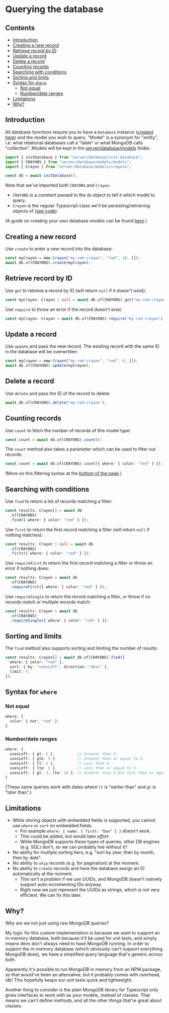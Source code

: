 # Querying the database <!-- omit in toc -->

<!-- Table of contents created using "Markdown All in One" VSCode extension. -->
<!-- Command palette: "> Markdown All in One: Update Table of Contents" -->

## Contents <!-- omit in toc -->

- [Introduction](#introduction)
- [Creating a new record](#creating-a-new-record)
- [Retrieve record by ID](#retrieve-record-by-id)
- [Update a record](#update-a-record)
- [Delete a record](#delete-a-record)
- [Counting records](#counting-records)
- [Searching with conditions](#searching-with-conditions)
- [Sorting and limits](#sorting-and-limits)
- [Syntax for `where`](#syntax-for-where)
  - [Not equal](#not-equal)
  - [Number/date ranges](#numberdate-ranges)
- [Limitations](#limitations)
- [Why?](#why)

## Introduction

All database functions require you to have a `Database` instance ([created here](/server/database/init-database.ts)) and the model you wish to query. "Model" is a synonym for "entity", i.e. what relational databases call a "table" or what MongoDB calls "collection". Models will be kept in the [server/database/models](/server/database/models/models.ts) folder.

```ts
import { initDatabase } from "server/database/init-database";
import { CRAYONS } from "server/database/models/models";
import { Crayon } from "server/database/models/crayons";

const db = await initDatabase();
```

Note that we've imported both `CRAYONS` and `Crayon`.

- `CRAYONS` is a constant passed to the `db` object to tell it which model to query.
- `Crayon` is the regular Typescript class we'll be persisting/retrieving objects of ([see code](https://github.com/dan-schel/train-disruptions/blob/d16606c137e4e5e0da660ce7349ffd622b2231b2/server/database/models/crayons.ts)).

(A guide on creating your own database models can be found [here](/docs/database/creating-a-new-database-model.md).)

## Creating a new record

Use `create` to enter a new record into the database:

```ts
const myCrayon = new Crayon("my-red-crayon", "red", 10, []);
await db.of(CRAYONS).create(myCrayon);
```

## Retrieve record by ID

Use `get` to retrieve a record by ID (will return `null` if it doesn't exist):

```ts
const myCrayon: Crayon | null = await db.of(CRAYONS).get("my-red-crayon");
```

Use `require` to throw an error if the record doesn't exist:

```ts
const myCrayon: Crayon = await db.of(CRAYONS).require("my-red-crayon");
```

## Update a record

Use `update` and pass the new record. The existing record with the same ID in the database will be overwritten:

```ts
const myCrayon = new Crayon("my-red-crayon", "red", 8, []);
await db.of(CRAYONS).update(myCrayon);
```

## Delete a record

Use `delete` and pass the ID of the record to delete:

```ts
await db.of(CRAYONS).delete("my-red-crayon");
```

## Counting records

Use `count` to fetch the number of records of this model type:

```ts
const count = await db.of(CRAYONS).count();
```

The `count` method also takes a parameter which can be used to filter out records:

```ts
const count = await db.of(CRAYONS).count({ where: { color: "red" } });
```

(More on this filtering syntax at the [bottom of the page](#syntax-for-where).)

## Searching with conditions

Use `find` to return a list of records matching a filter:

```ts
const results: Crayon[] = await db
  .of(CRAYONS)
  .find({ where: { color: "red" } });
```

Use `first` to return the first record matching a filter (will return `null` if nothing matches):

```ts
const results: Crayon | null = await db
  .of(CRAYONS)
  .first({ where: { color: "red" } });
```

Use `requireFirst` to return the first record matching a filter or throw an error if nothing does:

```ts
const results: Crayon = await db
  .of(CRAYONS)
  .requireFirst({ where: { color: "red" } });
```

Use `requireSingle` to return the record matching a filter, or throw if no records match or multiple records match:

```ts
const results: Crayon = await db
  .of(CRAYONS)
  .requireSingle({ where: { color: "red" } });
```

## Sorting and limits

The `find` method also supports sorting and limiting the number of results:

```ts
const results: Crayon[] = await db.of(CRAYONS).find({
  where: { color: "red" },
  sort: { by: "usesLeft", direction: "desc" },
  limit: 5,
});
```

## Syntax for `where`

### Not equal

```ts
where: {
  color: { not: "red" },
}
```

### Number/date ranges

```ts
where: {
  usesLeft: { gt: 5 },          // Greater than 5.
  usesLeft: { gte: 5 },         // Greater than or equal to 5.
  usesLeft: { lt: 5 },          // Less than 5.
  usesLeft: { lte: 5 },         // Less than or equal to 5.
  usesLeft: { gt: 3, lte: 10 }, // Greater than 3 but less than or equal to 10.
}
```

(These same queries work with dates where `lt` is "earlier than" and `gt` is "later than".)

## Limitations

- While storing objects with embedded fields is supported, you cannot use `where` or `sort` on embedded fields.
  - For example `where: { name: { first: "Dan" } }` doesn't work.
  - This could be added, but would _take effort_.
  - While MongoDB supports these types of queries, other DB engines (e.g. SQL) don't, so we can probably live without it?
- No ability for multiple sorting tiers, e.g. "sort by year, then by month, then by date".
- No ability to `skip` records (e.g. for pagination) at the moment.
- No ability to `create` records and have the database assign an ID automatically at the moment.
  - This isn't a problem if we use UUIDs, and MongoDB doesn't natively support auto-incrementing IDs anyway.
  - Right now we just represent the UUIDs as strings, which is not very efficient. We can fix this later.

## Why?

Why are we not just using raw MongoDB queries?

My logic for this custom implementation is because we want to support an in-memory database, both because it'll be used for unit tests, and simply means devs don't always need to have MongoDB running. In order to support the in-memory database (which obviously can't support everything MongoDB does), we have a simplified query language that's generic across both.

Apparently it's possible to run MongoDB in memory from an NPM package, so that would've been an alternative, but it probably comes with overhead, idk! This hopefully keeps our unit tests quick and lightweight.

Another thing to consider is the plain MongoDB library for Typescript only gives interfaces to work with as your models, instead of classes. That means we can't define methods, and all the other things that're great about classes.
